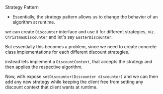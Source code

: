 Strategy Pattern
- Essentially, the strategy pattern allows us to change the behavior of an algorithm at runtime.

we can create `Discounter` interface and use it  for different strategies, viz. `ChristmasDiscounter` and let's say `EasterDiscounter`.

But essentially this becomes a problem, since we need to create concrete class implementations for each different discount strategies.

instead lets implement a `DiscountContext`, that accepts the strategy and then applies the respective algorithm.

Now, with expose `setDiscounter(Discounter discounter)` and we can then add any new strategy while keeping the client free from setting any discount context that client wants at runtime.
